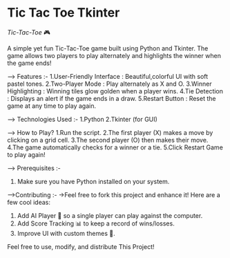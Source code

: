# Tic Tac Toe Tkinter

*Tic-Tac-Toe* 🎮

A simple yet fun Tic-Tac-Toe game built using Python and Tkinter. 
The game allows two players to play alternately and highlights the winner when the game ends! 

--> Features :-
1.User-Friendly Interface : Beautiful,colorful UI with soft pastel tones.
2.Two-Player Mode : Play alternately as X and O.
3.Winner Highlighting : Winning tiles glow golden when a player wins.
4.Tie Detection : Displays an alert if the game ends in a draw.
5.Restart Button : Reset the game at any time to play again.

--> Technologies Used :-
1.Python 
2.Tkinter (for GUI)

--> How to Play?
1.Run the script.
2.The first player (X) makes a move by clicking on a grid cell.
3.The second player (O) then makes their move.
4.The game automatically checks for a winner or a tie.
5.Click Restart Game to play again!


--> Prerequisites :-
1. Make sure you have Python installed on your system.

-->Contributing :-
->Feel free to fork this project and enhance it! Here are a few cool ideas:
1. Add AI Player 🤖 so a single player can play against the computer.
2. Add Score Tracking 📊 to keep a record of wins/losses.
3. Improve UI with custom themes 🎨.


Feel free to use, modify, and distribute This Project!
